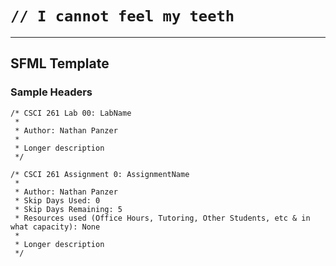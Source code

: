 # `// I cannot feel my teeth`

---

SFML Template
---

### Sample Headers

```
/* CSCI 261 Lab 00: LabName
 *
 * Author: Nathan Panzer
 *
 * Longer description
 */
```

```
/* CSCI 261 Assignment 0: AssignmentName
 *
 * Author: Nathan Panzer
 * Skip Days Used: 0
 * Skip Days Remaining: 5
 * Resources used (Office Hours, Tutoring, Other Students, etc & in what capacity): None
 *
 * Longer description
 */
```